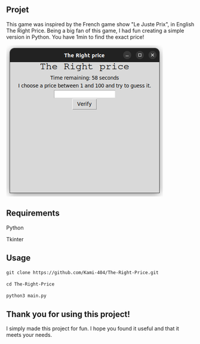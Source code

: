 ## Projet

This game was inspired by the French game show "Le Juste Prix", in English The Right Price. Being a big fan of this game, I had fun creating a simple version in Python. You have 1min to find the exact price! 

![game image](image/game.png)

## Requirements

Python

Tkinter


## Usage

``` git clone https://github.com/Kami-404/The-Right-Price.git ```

``` cd The-Right-Price ```

``` python3 main.py ```


## Thank you for using this project!

I simply made this project for fun. I hope you found it useful and that it meets your needs.